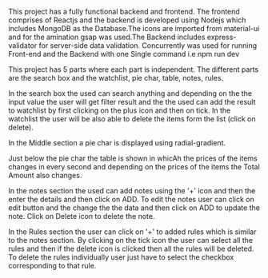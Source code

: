 This project has a fully functional backend and frontend. The frontend comprises of Reactjs and the backend is developed using Nodejs which includes MongoDB as the Database.The icons are imported from material-ui and for the amination gsap was used.The Backend includes express-validator for server-side data validation. Concurrently was used for running Front-end and the Backend with one Single command i.e npm run dev

This project has 5 parts where each part is independent. The different parts are the search box and the watchlist, pie char, table, notes, rules.

In the search box the used can search anything and depending on the the input value the user will get filter result and the the used can add the result to watchlist by first clicking on the plus icon and then on tick. In the watchlist the user will be also able to delete the items form the list (click on delete).

In the Middle section a pie char is displayed using radial-gradient.

Just below the pie char the table is shown in whicAh the prices of the items changes in every second and depending on the prices of the items the Total Amount also changes.

In the notes section the used can add notes using the '+' icon and then the enter the details and then click on ADD. To edit the notes user can click on edit button and the change the the data and then click on ADD to update the note. Click on Delete icon to delete the note.

In the Rules section the user can click on '+' to added rules which is similar to the notes section. By clicking on the tick icon the user can select all the rules and then if the delete icon is clicked then all the rules will be deleted. To delete the rules individually user just have to select the checkbox corresponding to that rule.
